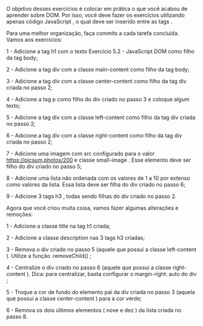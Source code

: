 O objetivo desses exercícios é colocar em prática o que você acabou de aprender sobre DOM. Por isso, você deve fazer os exercícios utilizando apenas código JavaScript , o qual deve ser inserido entre as tags <script> e </script>.

Para uma melhor organização, faça commits a cada tarefa concluída. Vamos aos exercícios:



1 - Adicione a tag h1 com o texto Exercício 5.2 - JavaScript DOM como filho da tag body;

2 - Adicione a tag div com a classe main-content como filho da tag body;

3 - Adicione a tag div com a classe center-content como filho da tag div criada no passo 2;

4 - Adicione a tag p como filho do div criado no passo 3 e coloque algum texto;

5 - Adicione a tag div com a classe left-content como filho da tag div criada no passo 2;

6 - Adicione a tag div com a classe right-content como filho da tag div criada no passo 2;

7 - Adicione uma imagem com src configurado para o valor https://picsum.photos/200 e classe small-image . Esse elemento deve ser filho do div criado no passo 5;

8 - Adicione uma lista não ordenada com os valores de 1 a 10 por extenso como valores da lista. Essa lista deve ser filha do div criado no passo 6;

9 - Adicione 3 tags h3 , todas sendo filhas do div criado no passo 2.

 

Agora que você criou muita coisa, vamos fazer algumas alterações e remoções:

1 - Adicione a classe title na tag h1 criada;

2 - Adicione a classe description nas 3 tags h3 criadas;

3 - Remova o div criado no passo 5 (aquele que possui a classe left-content ). Utilize a função .removeChild() ;

4 - Centralize o div criado no passo 6 (aquele que possui a classe right-content ). Dica: para centralizar, basta configurar o margin-right: auto do div ;

5 - Troque a cor de fundo do elemento pai da div criada no passo 3 (aquela que possui a classe center-content ) para a cor verde;

6 - Remova os dois últimos elementos ( nove e dez ) da lista criada no passo 8.

